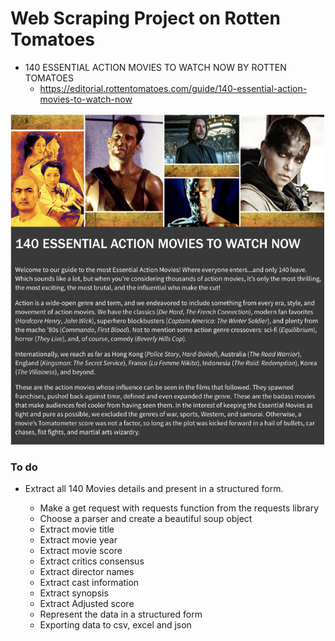 # Web Scraping Project on Rotten Tomatoes
- 140 ESSENTIAL ACTION MOVIES TO WATCH NOW BY ROTTEN TOMATOES
    - https://editorial.rottentomatoes.com/guide/140-essential-action-movies-to-watch-now


<img src = 'https://github.com/StMorris/web_scraping/blob/main/rotten_tomatoes_140_action_movies/resized_image.png'>


### To do    
   - Extract all 140 Movies details and present in a structured form.
    
       - Make a get request with requests function from the requests library
       - Choose a parser and create a beautiful soup object
       - Extract movie title
       - Extract movie year
       - Extract movie score
       - Extract critics consensus
       - Extract director names
       - Extract cast information
       - Extract synopsis
       - Extract Adjusted score
       - Represent the data in a structured form
       - Exporting data to csv, excel and json
